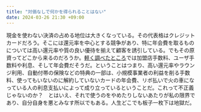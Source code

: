 ```yaml
---
title: "対価なしで何かを得られることはない"
date: 2024-03-26 21:30 +09:00
---
```


現金を使わない決済の占める地位は大きくなっている。その代表格はクレジットカードだろう。そこには還元率を中心とする競争があり、特に年会費を取るものについては高い還元率や質の良い優待を揃えて顧客を誘引している。でもその原資ってどこから来るのだろうか。[軽く調べたところ](https://diamond.jp/zai/articles/-/271757)では加盟店手数料、ユーザ手数料や利息、そして年会費だそうだ。ということはつまり、高い還元率やラウンジ利用、自動付帯の保険などの特典の一部は、小規模事業者の利益を削る手数料、使ってもいないのに解約していないカードの年会費、リボ払いで火の車になっている人の利息支払いによって成り立っているということだ。これって不正義じゃないのか？　とはいえ、それで使うのをやめたりしないあたりが私の限界であり、自分自身を悪とみなす所以でもある。人生どこでも板子一枚下は地獄だ。
